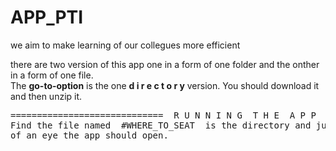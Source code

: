 # APP_PTI
we aim to make learning of our collegues more efficient

there are two version of this app one in a form of one folder and the onther in a form of one file.    
The **go-to-option** is the one  **d i r e c t o r y**  version. You should download it and then unzip it.
<pre>
=============================  R U N N I N G  T H E  A P P  ============================    
Find the file named  #WHERE_TO_SEAT  is the directory and just click on it. In the blink  
of an eye the app should open.
</pre>
